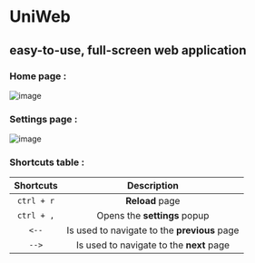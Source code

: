 # UniWeb

## easy-to-use, full-screen web application
 
### Home page :

![image](https://github.com/user-attachments/assets/b767b385-7ace-443f-a616-6479972979f9)

### Settings page :

![image](https://github.com/user-attachments/assets/0bf18274-b483-4f04-ad26-6a82ad809921)

### Shortcuts table :

| Shortcuts | Description |
| :---: | :---: |
| `ctrl + r` | **Reload** page |
| `ctrl + ,` | Opens the **settings** popup |
| `<--` | Is used to navigate to the **previous** page |
| `-->` | Is used to navigate to the **next** page |

